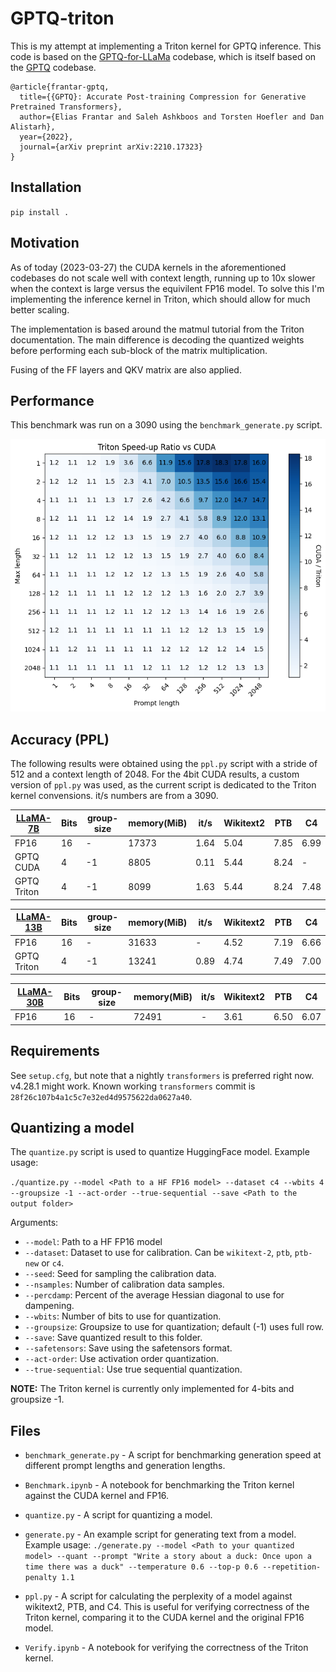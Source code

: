 # GPTQ-triton

This is my attempt at implementing a Triton kernel for GPTQ inference.  This code is based on the [GPTQ-for-LLaMa](https://github.com/qwopqwop200/GPTQ-for-LLaMa) codebase, which is itself based on the [GPTQ](https://github.com/IST-DASLab/gptq) codebase.

```
@article{frantar-gptq,
  title={{GPTQ}: Accurate Post-training Compression for Generative Pretrained Transformers}, 
  author={Elias Frantar and Saleh Ashkboos and Torsten Hoefler and Dan Alistarh},
  year={2022},
  journal={arXiv preprint arXiv:2210.17323}
}
```

## Installation

`pip install .`


## Motivation

As of today (2023-03-27) the CUDA kernels in the aforementioned codebases do not scale well with context length, running up to 10x slower when the context is large versus the equivilent FP16 model.  To solve this I'm implementing the inference kernel in Triton, which should allow for much better scaling.

The implementation is based around the matmul tutorial from the Triton documentation.  The main difference is decoding the quantized weights before performing each sub-block of the matrix multiplication.

Fusing of the FF layers and QKV matrix are also applied.


## Performance

This benchmark was run on a 3090 using the `benchmark_generate.py` script.

![Triton benchmark graph](TritonBench.png)


## Accuracy (PPL)

The following results were obtained using the `ppl.py` script with a stride of 512 and a context length of 2048.
For the 4bit CUDA results, a custom version of `ppl.py` was used, as the current script is dedicated to the Triton kernel convensions.
it/s numbers are from a 3090.


| [LLaMA-7B](https://arxiv.org/abs/2302.13971)       | Bits | group-size | memory(MiB) | it/s | Wikitext2 |  PTB  |  C4  | 
| -------------------------------------------------- | ---- | ---------- | ----------- | ---- | --------- | ----- | ---- |
| FP16                                               |  16  |      -     |    17373    | 1.64 |    5.04   |  7.85 | 6.99 |
| GPTQ CUDA                                          |   4  |     -1     |     8805    | 0.11 |    5.44   |  8.24 |   -  |
| GPTQ Triton                                        |   4  |     -1     |     8099    | 1.63 |    5.44   |  8.24 | 7.48 |


| [LLaMA-13B](https://arxiv.org/abs/2302.13971)      | Bits | group-size | memory(MiB) | it/s | Wikitext2 |  PTB  |  C4  |
| -------------------------------------------------- | ---- | ---------- | ----------- | ---- | --------- | ----- | ---- |
| FP16                                               |  16  |      -     |    31633    |   -  |    4.52   |  7.19 | 6.66 |
| GPTQ Triton                                        |   4  |     -1     |    13241    | 0.89 |    4.74   |  7.49 | 7.00 |


| [LLaMA-30B](https://arxiv.org/abs/2302.13971)      | Bits | group-size | memory(MiB) | it/s | Wikitext2 |  PTB  |  C4  |
| -------------------------------------------------- | ---- | ---------- | ----------- | ---- | --------- | ----- | ---- |
| FP16                                               |  16  |      -     |    72491    |   -  |    3.61   |  6.50 | 6.07 |


## Requirements

See `setup.cfg`, but note that a nightly `transformers` is preferred right now. v4.28.1 might work.  Known working `transformers` commit is `28f26c107b4a1c5c7e32ed4d9575622da0627a40`.


## Quantizing a model

The `quantize.py` script is used to quantize HuggingFace model.  Example usage:

`./quantize.py --model <Path to a HF FP16 model> --dataset c4 --wbits 4 --groupsize -1 --act-order --true-sequential --save <Path to the output folder>`

Arguments:

* `--model`: Path to a HF FP16 model
* `--dataset`: Dataset to use for calibration.  Can be `wikitext-2`, `ptb`, `ptb-new` or `c4`.
* `--seed`: Seed for sampling the calibration data.
* `--nsamples`: Number of calibration data samples.
* `--percdamp`: Percent of the average Hessian diagonal to use for dampening.
* `--wbits`: Number of bits to use for quantization.
* `--groupsize`: Groupsize to use for quantization; default (-1) uses full row.
* `--save`: Save quantized result to this folder.
* `--safetensors`: Save using the safetensors format.
* `--act-order`: Use activation order quantization.
* `--true-sequential`: Use true sequential quantization.

**NOTE:** The Triton kernel is currently only implemented for 4-bits and groupsize -1.


## Files

* `benchmark_generate.py` - A script for benchmarking generation speed at different prompt lengths and generation lengths.

* `Benchmark.ipynb` - A notebook for benchmarking the Triton kernel against the CUDA kernel and FP16.

* `quantize.py` - A script for quantizing a model.

* `generate.py` - An example script for generating text from a model.  Example usage: `./generate.py --model <Path to your quantized model> --quant --prompt "Write a story about a duck: Once upon a time there was a duck" --temperature 0.6 --top-p 0.6 --repetition-penalty 1.1`

* `ppl.py` - A script for calculating the perplexity of a model against wikitext2, PTB, and C4.  This is useful for verifying correctness of the Triton kernel, comparing it to the CUDA kernel and the original FP16 model.

* `Verify.ipynb` - A notebook for verifying the correctness of the Triton kernel.